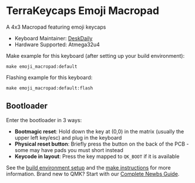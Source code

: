 # TerraKeycaps Emoji Macropad

A 4x3 Macropad featuring emoji keycaps

* Keyboard Maintainer: [DeskDaily](https://github.com/DeskDaily)
* Hardware Supported: Atmega32u4

Make example for this keyboard (after setting up your build environment):

    make emoji_macropad:default
	
Flashing example for this keyboard:

    make emoji_macropad:default:flash

## Bootloader

Enter the bootloader in 3 ways:

* **Bootmagic reset**: Hold down the key at (0,0) in the matrix (usually the upper left key/esc) and plug in the keyboard
* **Physical reset button**: Briefly press the button on the back of the PCB - some may have pads you must short instead
* **Keycode in layout**: Press the key mapped to `QK_BOOT` if it is available

See the [build environment setup](https://docs.qmk.fm/#/getting_started_build_tools) and the [make instructions](https://docs.qmk.fm/#/getting_started_make_guide) for more information. Brand new to QMK? Start with our [Complete Newbs Guide](https://docs.qmk.fm/#/newbs).
